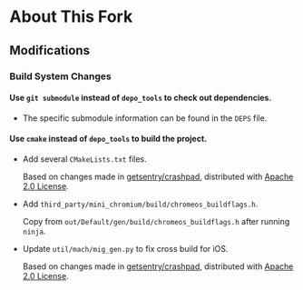 # About This Fork

## Modifications

### Build System Changes

#### Use `git submodule` instead of `depo_tools` to check out dependencies.

- The specific submodule information can be found in the `DEPS` file.

#### Use `cmake` instead of `depo_tools` to build the project.

- Add several `CMakeLists.txt` files.

  Based on changes made in [getsentry/crashpad], distributed with [Apache 2.0 License].

- Add `third_party/mini_chromium/build/chromeos_buildflags.h`.

  Copy from `out/Default/gen/build/chromeos_buildflags.h` after running `ninja`.

- Update `util/mach/mig_gen.py` to fix cross build for iOS.

  Based on changes made in [getsentry/crashpad], distributed with [Apache 2.0 License].

[getsentry/crashpad]: https://github.com/getsentry/crashpad
[Apache 2.0 License]: LICENSE
